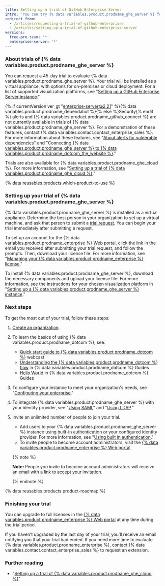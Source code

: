 ```yaml
---
title: Setting up a trial of GitHub Enterprise Server
intro: 'You can try {% data variables.product.prodname_ghe_server %} for free.'
redirect_from:
  - /articles/requesting-a-trial-of-github-enterprise/
  - /articles/setting-up-a-trial-of-github-enterprise-server
versions:
  free-pro-team: '*'
  enterprise-server: '*'
---
```


### About trials of {% data variables.product.prodname_ghe_server %}

You can request a 45-day trial to evaluate {% data variables.product.prodname_ghe_server %}. Your trial will be installed as a virtual appliance, with options for on-premises or cloud deployment. For a list of supported visualization platforms, see "[Setting up a GitHub Enterprise Server instance](/enterprise/admin/installation/setting-up-a-github-enterprise-server-instance)."

{% if currentVersion ver_gt "enterprise-server@2.21" %}{% data variables.product.prodname_dependabot %}{% else %}Security{% endif %} alerts and {% data variables.product.prodname_github_connect %} are not currently available in trials of {% data variables.product.prodname_ghe_server %}. For a demonstration of these features, contact {% data variables.contact.contact_enterprise_sales %}. For more information about these features, see "[About alerts for vulnerable dependencies](/github/managing-security-vulnerabilities/about-alerts-for-vulnerable-dependencies)" and "[Connecting {% data variables.product.prodname_ghe_server %} to {% data variables.product.prodname_dotcom_the_website %}](/enterprise/admin/installation/connecting-github-enterprise-server-to-github-enterprise-cloud)."

Trials are also available for {% data variables.product.prodname_ghe_cloud %}. For more information, see "[Setting up a trial of {% data variables.product.prodname_ghe_cloud %}](/articles/setting-up-a-trial-of-github-enterprise-cloud)."

{% data reusables.products.which-product-to-use %}

### Setting up your trial of {% data variables.product.prodname_ghe_server %}

{% data variables.product.prodname_ghe_server %} is installed as a virtual appliance. Determine the best person in your organization to set up a virtual machine, and ask that person to submit a [trial request](https://enterprise.github.com/trial). You can begin your trial immediately after submitting a request.

To set up an account for the {% data variables.product.prodname_enterprise %} Web portal, click the link in the email you received after submitting your trial request, and follow the prompts. Then, download your license file. For more information, see "[Managing your {% data variables.product.prodname_enterprise %} license](/enterprise/admin/installation/managing-your-github-enterprise-license)."

To install {% data variables.product.prodname_ghe_server %}, download the necessary components and upload your license file. For more information, see the instructions for your chosen visualization platform in "[Setting up a {% data variables.product.prodname_ghe_server %} instance](/enterprise/admin/installation/setting-up-a-github-enterprise-server-instance)."

### Next steps

To get the most out of your trial, follow these steps:

1. [Create an organization](/enterprise/admin/user-management/creating-organizations).
2. To learn the basics of using {% data variables.product.prodname_dotcom %}, see:
   - [Quick start guide to {% data variables.product.prodname_dotcom %}](https://resources.github.com/webcasts/Quick-start-guide-to-GitHub/) webcast
   - [Understanding the {% data variables.product.prodname_dotcom %} flow](https://guides.github.com/introduction/flow/) in {% data variables.product.prodname_dotcom %} Guides
   - [Hello World](https://guides.github.com/activities/hello-world/) in {% data variables.product.prodname_dotcom %} Guides
3. To configure your instance to meet your organization's needs, see "[Configuring your enterprise](/admin/configuration/configuring-your-enterprise)."
4. To integrate {% data variables.product.prodname_ghe_server %} with your identity provider, see "[Using SAML](/enterprise/admin/user-management/using-saml)" and "[Using LDAP](/enterprise/admin/authentication/using-ldap)."
5. Invite an unlimited number of people to join your trial.
   - Add users to your {% data variables.product.prodname_ghe_server %} instance using built-in authentication or your configured identity provider. For more information, see "[Using built in authentication](/enterprise/admin/user-management/using-built-in-authentication)."
   - To invite people to become account administrators, visit the [{% data variables.product.prodname_enterprise %} Web portal](https://enterprise.github.com/login).

    {% note %}

    **Note:** People you invite to become account administrators will receive an email with a link to accept your invitation.

    {% endnote %}

{% data reusables.products.product-roadmap %}

### Finishing your trial

You can upgrade to full licenses in the [{% data variables.product.prodname_enterprise %} Web portal](https://enterprise.github.com/login) at any time during the trial period.

If you haven't upgraded by the last day of your trial, you'll receive an email notifying you that your trial had ended. If you need more time to evaluate {% data variables.product.prodname_enterprise %}, contact {% data variables.contact.contact_enterprise_sales %} to request an extension.

### Further reading

- "[Setting up a trial of {% data variables.product.prodname_ghe_cloud %}](/articles/setting-up-a-trial-of-github-enterprise-cloud)"
